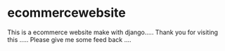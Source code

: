 # ecommercewebsite
This is a ecommerce website make with django.....
Thank you for visiting this .....
Please give me some feed back ....
